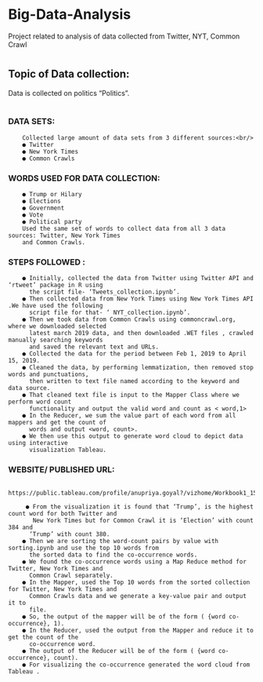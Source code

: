 # Big-Data-Analysis
Project related to analysis of data collected from Twitter, NYT, Common Crawl
#
## Topic of Data collection:
Data is collected on politics “Politics”. <br/>
<br/>
### DATA SETS:
        Collected large amount of data sets from 3 different sources:<br/>
        ● Twitter
        ● New York Times
        ● Common Crawls 
### WORDS USED FOR DATA COLLECTION:
        ● Trump or Hilary 
        ● Elections 
        ● Government 
        ● Vote 
        ● Political party 
        Used the same set of words to collect data from all 3 data sources: Twitter, New York Times 
        and Common Crawls.       
### STEPS FOLLOWED :
        ● Initially, collected the data from Twitter using Twitter API and ‘rtweet’ package in R using
          the script file- ‘Tweets_collection.ipynb’.
        ● Then collected data from New York Times using New York Times API .We have used the following 
          script file for that- ‘ NYT_collection.ipynb’.
        ● Then we took data from Common Crawls using commoncrawl.org, where we downloaded selected 
          latest march 2019 data, and then downloaded .WET files , crawled manually searching keywords 
          and saved the relevant text and URLs.
        ● Collected the data for the period between Feb 1, 2019 to April 15, 2019.
        ● Cleaned the data, by performing lemmatization, then removed stop words and punctuations, 
          then written to text file named according to the keyword and data source.
        ● That cleaned text file is input to the Mapper Class where we perform word count
          functionality and output the valid word and count as < word,1>
        ● In the Reducer, we sum the value part of each word from all mappers and get the count of
          words and output <word, count>.
        ● We then use this output to generate word cloud to depict data using interactive
          visualization Tableau.
### WEBSITE/ PUBLISHED URL:
        https://public.tableau.com/profile/anupriya.goyal?/vizhome/Workbook1_15558769608410/Twitter_all_word_co#!/  
       
         ● From the visualization it is found that ‘Trump’, is the highest count word for both Twitter and 
           New York Times but for Common Crawl it is ‘Election’ with count 384 and
          ‘Trump’ with count 380.
        ● Then we are sorting the word-count pairs by value with sorting.ipynb and use the top 10 words from 
          the sorted data to find the co-occurrence words.
        ● We found the co-occurrence words using a Map Reduce method for Twitter, New York Times and 
          Common Crawl separately.
        ● In the Mapper, used the Top 10 words from the sorted collection for Twitter, New York Times and 
          Common Crawls data and we generate a key-value pair and output it to
          file.
        ● So, the output of the mapper will be of the form ( {word co-occurrence}, 1).
        ● In the Reducer, used the output from the Mapper and reduce it to get the count of the
          co-occurrence word.
        ● The output of the Reducer will be of the form ( {word co-occurrence}, count).
        ● For visualizing the co-occurrence generated the word cloud from Tableau .
         
